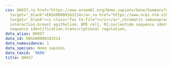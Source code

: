```yaml
---
csv: DHX57,<a href="https://www.ensembl.org/Homo_sapiens/Gene/Summary?db=core;g=ENSG00000163214"
  target="_blank">ENSG00000163214</a>,<a href="https://www.ncbi.nlm.nih.gov/pubmed/22863008"
  target="_blank"><i class="fas fa-file"></i></a>",chromatin immunoprecipitation assay,direct
  interaction,breast epithelium, BPE cell, R2,nucleotide sequence identification,nucleotide
  sequence identification,transcriptional regulation,
data_alias: DHX57
data_id: ENSG00000163214
data_numevidence: 1
data_species: Homo sapiens
data_taxid: '9606'
title: DHX57
---
```

